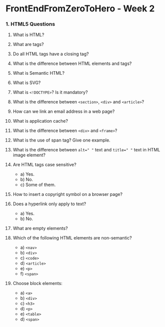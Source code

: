 # FrontEndFromZeroToHero - Week 2

### 1. HTML5 Questions


1. What is HTML?

2. What are tags?

3. Do all HTML tags have a closing tag?

4. What is the difference between HTML elements and tags?

5. What is Semantic HTML?

6. What is SVG?

7. What is ``<!DOCTYPE>``? Is it mandatory?

8. What is the difference between ``<section>``, ``<div>`` and ``<article>``?

9. How can we link an email address in a web page?

10. What is application cache?

11. What is the difference between ``<div>`` and ``<frame>``?

12. What is the use of span tag? Give one example.

13. What is the difference between ``alt=" "`` text and ``title=" "`` text in HTML image element?

14. Are HTML tags case sensitive? 
 
    * a) Yes.
    * b) No.
    * c) Some of them.
   
15. How to insert a copyright symbol on a browser page?

16. Does a hyperlink only apply to text?
    
    * a) Yes.
    * b) No.

18. What are empty elements?

19. Which of the following HTML elements are non-semantic?

    * a) ``<nav>``
    * b) ``<div>``
    * c) ``<code>``
    * d) ``<article>``
    * e) ``<p>``
    * f) ``<span>``
    
20. Choose block elements: 

    * a) ``<a>``
    * b) ``<div>``
    * c) ``<h3>``
    * d) ``<p>``
    * e) ``<table>``
    * d) ``<span>``

